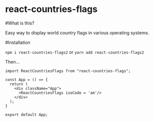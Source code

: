 # react-countries-flags

#What is this?

Easy way to display world country flags in various operating systems. 

#Installation

`npm i react-countries-flags2`
or
`yarn add react-countries-flags2`

Then...

```
import ReactCountriesFlags from "react-countries-flags";

const App = () => {
  return (
    <div className="App">
      <ReactCountriesFlags isoCode = 'am'/>
    </div>
  );
}

export default App;

```
